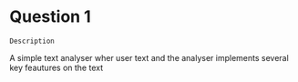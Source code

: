 # Question 1

``Description``

A simple text analyser wher user text and the analyser implements several key feautures on the text
